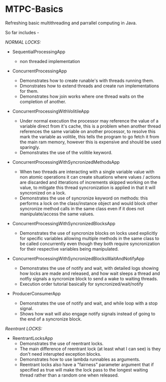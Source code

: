 # MTPC-Basics
Refreshing basic multithreading and parrallel computing in Java.

So far includes -

*NORMAL LOCKS:*
* SequentialProcessingApp
  * non threaded implementation
  
* ConcurrentProcessingApp
  * Demonstrates how to create runable's with threads running them.
  * Dmonstrates how to extend threads and create run implementations for them.
  * Demonstrates how join works where one thread waits on the completion of another.
  
* ConcurrentProcessingWithVolitileApp
  * Under normal execution the processor may reference the value of a variable direct from it's cache, this is a problem when another thread references the same variable on another processor, to resolve this mark the variable as volitile, this tells the program to go fetch it from the main ram memory, however this is expensive and should be used sparingly.
  * Demonstrates the use of the volitile keyword.
  
* ConcurrentProcessingWithSyncronizedMethodsApp
  * When two threads are interacting with a single variable value with non atomic operations it can create situations where values / actions are discarded and itterations of increments skipped working on the value, to mitigate this thread syncronization is applied in that it will syncronized on a lock.
  * Demonstrates the use of syncronize keyword on methods: this performs a lock on the class/instance object and would block other syncronize method calls in the same class even if it does not manipulate/access the same values.

* ConcurrentProcessingWithSyncronizedBlocksApp
  * Demonstrates the use of syncronize blocks on locks used explicitly for specific variables allowing multiple methods in the same class to be called concurrently even though they both require syncronization for their respective variables being manipulated.

* ConcurrentProcessingWithSyncronizedBlocksWaitAndNotifyApp
  * Demonstrates the use of notify and wait, with detailed logs showing how locks are made and released, and how wait sleeps a thread and notfiy signals a syncronize block to send a wake to waiting threads.
  * Execution order tutorial basically for syncronized/wait/notify

* ProducerConsumerApp
  * Demonstrates the use of notify and wait, and while loop with a stop signal.
  * Shows how wait will also engage notify signals instead of going to the end of a syncronize block.

*Reentrant LOCKS:*
* ReentrantLocksApp
  * Demonstrates the use of reentrant locks.
  * The main difference of reentrant lock (at least what I can see) is they don't need interupted exception blocks.
  * Demonstrates how to use lambda runnables as arguments.
  * Reentrant locks also have a "fairness" parameter argument that if specified as true will make the lock pass to the longest waiting thread rather than a random one when released.
  
  
  
  
  
  
  
  
  
  
  
  
